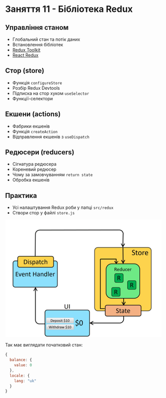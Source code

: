 # Заняття 11 - Бібліотека Redux

## Управління станом

- Глобальний стан та потік даних
- Встановлення бібліотек
- [Redux Toolkit](https://redux-toolkit.js.org/)
- [React Redux](https://react-redux.js.org/)

## Стор (store)

- Функція `configureStore`
- Розбір Redux Devtools
- Підписка на стор хуком `useSelector`
- Функції-селектори

## Екшени (actions)

- Фабрики екшенів
- Функція `createAction`
- Відправлення екшенів з `useDispatch`

## Редюсери (reducers)

- Сігнатура редюсера
- Кореневий редюсер
- Чому за замовчуванням `return state`
- Обробка екшенів

## Практика

- Усі налаштування Redux роби у папці `src/redux`
- Створи стор у файлі `store.js`

![UI завдання](https://raw.githubusercontent.com/goitacademy/react-course-track/11-redux/assets/task.gif)

Так має виглядати початковий стан:

```js
{
  balance: {
    value: 0
  },
  locale: {
    lang: "uk"
  }
}
```
